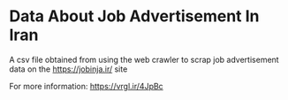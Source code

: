 # Data About Job Advertisement In Iran

A csv file obtained from using the web crawler to scrap job advertisement data on the https://jobinja.ir/ site

For more information: https://vrgl.ir/4JpBc
